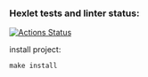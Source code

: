 ### Hexlet tests and linter status:
[![Actions Status](https://github.com/UginVirgin/python-project-49/actions/workflows/hexlet-check.yml/badge.svg)](https://github.com/UginVirgin/python-project-49/actions)

install project:

`make install`